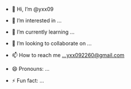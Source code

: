 - 👋 Hi, I’m @yxx09
- 👀 I’m interested in ...
- 🌱 I’m currently learning ...
- 💞️ I’m looking to collaborate on ...
- 📫 How to reach me ...yxx092260@gmail.com

- 😄 Pronouns: ...
- ⚡ Fun fact: ...

<!---
yxx09/yxx09 is a ✨ special ✨ repository because its `README.md` (this file) appears on your GitHub profile.
You can click the Preview link to take a look at your changes.
--->
